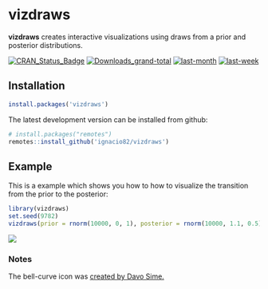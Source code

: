 <!-- README.md is generated from README.Rmd. Please edit that file -->

vizdraws
========

**vizdraws** creates interactive visualizations using draws from a prior
and posterior distributions.

[![CRAN\_Status\_Badge](https://www.r-pkg.org/badges/version/vizdraws?color=blue)](https://cran.r-project.org/package=vizdraws)
[![Downloads\_grand-total](http://cranlogs.r-pkg.org/badges/grand-total/vizdraws?color=blue)](https://cran.r-project.org/package=vizdraws)
[![last-month](http://cranlogs.r-pkg.org/badges/last-month/vizdraws?color=blue)](https://cran.r-project.org/package=vizdraws)
[![last-week](http://cranlogs.r-pkg.org/badges/last-week/vizdraws?color=blue)](https://cran.r-project.org/package=vizdraws)

Installation
------------

``` r
install.packages('vizdraws')
```

The latest development version can be installed from github:

``` r
# install.packages("remotes")
remotes::install_github('ignacio82/vizdraws')
```

Example
-------

This is a example which shows you how to how to visualize the transition
from the prior to the posterior:

``` r
library(vizdraws)
set.seed(9782)
vizdraws(prior = rnorm(10000, 0, 1), posterior = rnorm(10000, 1.1, 0.5), MME = 0.5, threshold = 0.8)
```

![](https://ignacio.martinez.fyi/Posterior.gif)

### Notes

The bell-curve icon was [created by Davo
Sime.](https://thenounproject.com/term/bell-curve/614251/)
